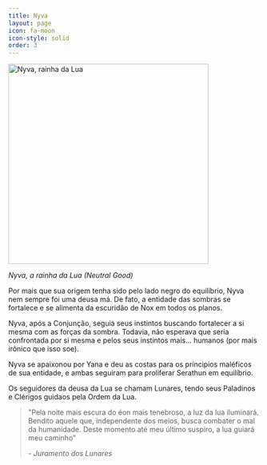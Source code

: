 ```yaml
---
title: Nyva
layout: page
icon: fa-moon
icon-style: solid
order: 3
---
```


<img src="../../assets/divindades/nyva.jpg" alt="Nyva, rainha da Lua" width="400"/>

*Nyva, a rainha da Lua (Neutral Good)*

Por mais que sua origem tenha sido pelo lado negro do equilíbrio, Nyva nem sempre foi uma deusa má. De fato, a entidade das sombras se fortalece e se alimenta da escuridão de Nox em todos os planos. 

Nyva, após a Conjunção, seguia seus instintos buscando fortalecer a si mesma com as forças da sombra. Todavia, não esperava que seria confrontada por si mesma e pelos seus instintos mais... humanos (por mais irônico que isso soe). 

Nyva se apaixonou por Yana e deu as costas para os príncipios maléficos de sua entidade, e ambas seguiram para proliferar Serathun em equilíbrio. 

Os seguidores da deusa da Lua se chamam Lunares, tendo seus Paladinos e Clérigos guidaos pela Ordem da Lua. 

>
> "Pela noite mais escura do éon mais tenebroso, a luz da lua iluminará. Bendito aquele que, independente dos meios, busca combater o mal da humanidade. 
>  Deste momento até meu último suspiro, a lua guiará meu caminho"
>  
>  *- Juramento dos Lunares*